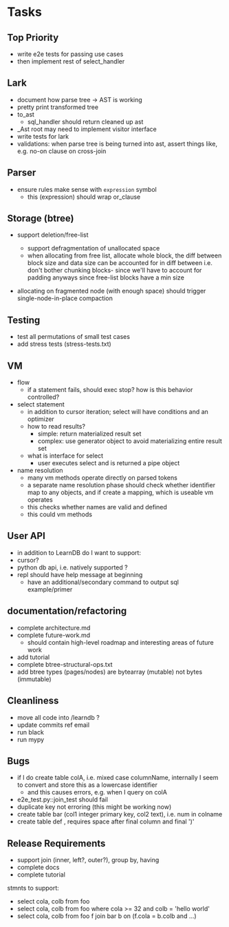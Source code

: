 # Tasks

## Top Priority
- write e2e tests for passing use cases
- then implement rest of select_handler


## Lark
  - document how parse tree -> AST is working
  - pretty print transformed tree
  - to_ast 
      - sql_handler should return cleaned up ast
  - _Ast root may need to implement visitor interface
  - write tests for lark
  - validations: when parse tree is being turned into ast, assert things like, e.g. no-on clause on cross-join

## Parser
- ensure rules make sense with `expression` symbol
  - this (expression) should wrap or_clause


## Storage (btree)
- support deletion/free-list  
  - support defragmentation of unallocated space
  - when allocating from free list, allocate whole block, 
    the diff between block size and data size can be accounted for in diff between
    i.e. don't bother chunking blocks- since we'll have to account for padding anyways since free-list blocks have a min size
    
- allocating on fragmented node (with enough space) should trigger 
  single-node-in-place compaction


## Testing
- test all permutations of small test cases
- add stress tests (stress-tests.txt)

## VM
- flow
  - if a statement fails, should exec stop? how is this behavior controlled?
- select statement
  - in addition to cursor iteration; select will have conditions
    and an optimizer
  - how to read results? 
    - simple: return materialized result set       
    - complex: use generator object to avoid materializing entire result set 
  - what is interface for select
    - user executes select and is returned a pipe object
- name resolution
  - many vm methods operate directly on parsed tokens
  - a separate name resolution phase should check whether identifier map to any objects, and if create a mapping, which is useable vm operates
  - this checks whether names are valid and defined
  - this could vm methods


## User API
 - in addition to LearnDB do I want to support:
  - cursor?
  - python db api, i.e. natively supported ?
  - repl should have help message at beginning
    - have an additional/secondary command to output sql example/primer

## documentation/refactoring
- complete architecture.md
- complete future-work.md  
    - should contain high-level roadmap and interesting areas of future work
- add tutorial
- complete btree-structural-ops.txt
- add btree types (pages/nodes) are bytearray (mutable) not bytes (immutable)

## Cleanliness
- move all code into /learndb ?
- update commits ref email
- run black
- run mypy

## Bugs
  - if I do create table colA, i.e. mixed case columnName, internally I seem to convert and store this as a lowercase identifier
    - and this causes errors, e.g. when I query on colA
  - e2e_test.py::join_test should fail
  - duplicate key not erroring (this might be working now)
  - create table bar (col1 integer primary key, col2 text), i.e. num in colname
  - create table def , requires space after final column and final ')'

## Release Requirements
  - support join (inner, left?, outer?), group by, having
  - complete docs
  - complete tutorial

stmnts to support:
  - select cola, colb from foo
  - select cola, colb from foo where cola >= 32 and colb = 'hello world'
  - select cola, colb 
    from foo f
    join bar b
      on (f.cola = b.colb and ...)
